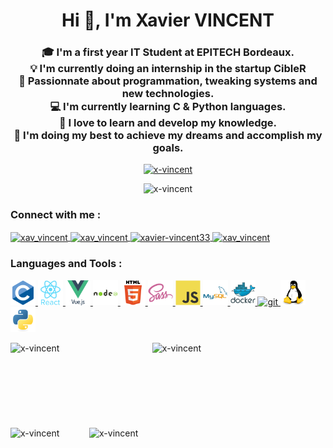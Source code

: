 <h1 align="center">
    Hi 👋, I'm Xavier VINCENT
</h1>

<h3 align="center">
    🎓 I'm a first year IT Student at EPITECH Bordeaux.
    <br>💡 I'm currently doing an internship in the startup CibleR
    <br>🤖 Passionnate about programmation, tweaking systems and new technologies.
    <br>💻 I'm currently learning C & Python languages.
    <br>🧠 I love to learn and develop my knowledge.
    <br>🚀 I'm doing my best to achieve my dreams and accomplish my goals.
</h3>

<p align="center">
    <a href="https://github.com/ryo-ma/github-profile-trophy">
        <img src="https://github-profile-trophy.vercel.app/?username=x-vincent&theme=tokyonight" alt="x-vincent" />
    </a>
</p>

<p align="center">
    <img src="https://komarev.com/ghpvc/?username=x-vincent&label=Profile%20views&color=0e75b6&style=flat" alt="x-vincent" />
</p>

<h3 align="left">Connect with me :</h3>
<p align="left">
    <a href="https://xavier-vincent.com" target="_blank">
        <img align="center" src="https://xavier-vincent.com/img/favicon.png" alt="xav_vincent" height="30" width="40" />
    </a>
    <a href="https://twitter.com/xav_vincent" target="_blank">
        <img align="center" src="https://raw.githubusercontent.com/rahuldkjain/github-profile-readme-generator/master/src/images/icons/Social/twitter.svg" alt="xav_vincent" height="30" width="40" />
    </a>
    <a href="https://linkedin.com/in/xavier-vincent33" target="_blank">
        <img align="center" src="https://raw.githubusercontent.com/rahuldkjain/github-profile-readme-generator/master/src/images/icons/Social/linked-in-alt.svg" alt="xavier-vincent33" height="30" width="40" />
    </a>
    <a href="https://instagram.com/xav_vincent" target="_blank">
        <img align="center" src="https://raw.githubusercontent.com/rahuldkjain/github-profile-readme-generator/master/src/images/icons/Social/instagram.svg" alt="xav_vincent" height="30" width="40" />
    </a>
</p>

<h3 align="left">Languages and Tools :</h3>
<p align="left">
    <a href="https://www.cprogramming.com/" target="_blank" rel="noreferrer">
        <img src="https://raw.githubusercontent.com/devicons/devicon/master/icons/c/c-original.svg" alt="c" width="40" height="40"/>
    </a>
    <a href="https://reactjs.org/" target="_blank" rel="noreferrer">
        <img src="https://raw.githubusercontent.com/devicons/devicon/master/icons/react/react-original-wordmark.svg" alt="react" width="40" height="40"/>
    </a>
    <a href="https://vuejs.org/" target="_blank" rel="noreferrer">
        <img src="https://raw.githubusercontent.com/devicons/devicon/master/icons/vuejs/vuejs-original-wordmark.svg" alt="vuejs" width="40" height="40"/>
    </a>
    <a href="https://nodejs.org" target="_blank" rel="noreferrer">
        <img src="https://raw.githubusercontent.com/devicons/devicon/master/icons/nodejs/nodejs-original-wordmark.svg" alt="nodejs" width="40" height="40"/>
    </a>
    <a href="https://www.w3.org/html/" target="_blank" rel="noreferrer">
        <img src="https://raw.githubusercontent.com/devicons/devicon/master/icons/html5/html5-original-wordmark.svg" alt="html5" width="40" height="40"/>
    </a>
    <a href="https://sass-lang.com" target="_blank" rel="noreferrer">
        <img src="https://raw.githubusercontent.com/devicons/devicon/master/icons/sass/sass-original.svg" alt="sass" width="40" height="40"/>
    </a>
    <a href="https://developer.mozilla.org/en-US/docs/Web/JavaScript" target="_blank" rel="noreferrer">
        <img src="https://raw.githubusercontent.com/devicons/devicon/master/icons/javascript/javascript-original.svg" alt="javascript" width="40" height="40"/>
    </a>
    <a href="https://www.mysql.com/" target="_blank" rel="noreferrer">
        <img src="https://raw.githubusercontent.com/devicons/devicon/master/icons/mysql/mysql-original-wordmark.svg" alt="mysql" width="40" height="40"/>
    </a>
    <a href="https://www.docker.com/" target="_blank" rel="noreferrer">
        <img src="https://raw.githubusercontent.com/devicons/devicon/master/icons/docker/docker-original-wordmark.svg" alt="docker" width="40" height="40"/>
    </a>
    <a href="https://git-scm.com/" target="_blank" rel="noreferrer">
        <img src="https://www.vectorlogo.zone/logos/git-scm/git-scm-icon.svg" alt="git" width="40" height="40"/>
    </a>
    <a href="https://www.linux.org/" target="_blank" rel="noreferrer">
        <img src="https://raw.githubusercontent.com/devicons/devicon/master/icons/linux/linux-original.svg" alt="linux" width="40" height="40"/>
    </a>
    <a href="https://www.python.org" target="_blank" rel="noreferrer">
        <img src="https://raw.githubusercontent.com/devicons/devicon/master/icons/python/python-original.svg" alt="python" width="40" height="40"/>
    </a>
</p>

<img align="left" width="45%" src="https://github-readme-stats.vercel.app/api?username=x-vincent&show_icons=true&locale=en&theme=cobalt&count_private=true" alt="x-vincent" />

<img align="left" width="45%" src="https://github-readme-streak-stats.herokuapp.com/?user=x-vincent&theme=cobalt" alt="x-vincent">

<br />
<br />
<br />
<br />
<br />
<br />
<br />
<br />

<img align="left" width="25%" src="https://upload.wikimedia.org/wikipedia/commons/thumb/8/89/HD_transparent_picture.png/1200px-HD_transparent_picture.png" alt="x-vincent" />
<img align="left" width="40%" src="https://github-readme-stats.vercel.app/api/top-langs/?username=x-vincent&layout=compact&theme=cobalt" alt="x-vincent" />
